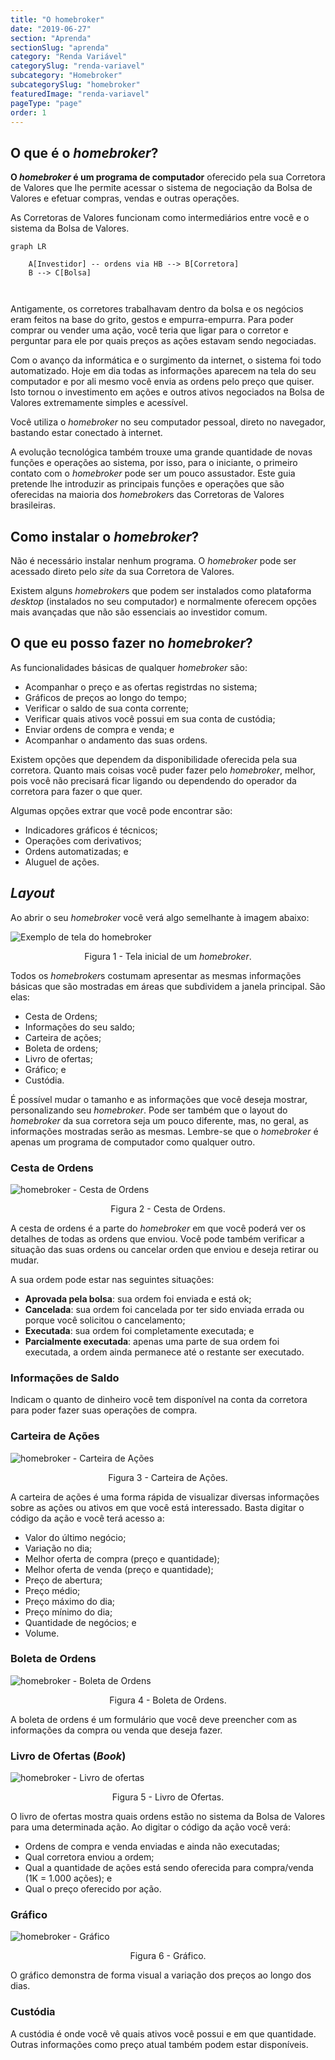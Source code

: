 ```yaml
---
title: "O homebroker"
date: "2019-06-27"
section: "Aprenda"
sectionSlug: "aprenda"
category: "Renda Variável"
categorySlug: "renda-variavel"
subcategory: "Homebroker"
subcategorySlug: "homebroker"
featuredImage: "renda-variavel"
pageType: "page"
order: 1
---
```


## O que é o *homebroker*?

**O *homebroker* é um programa de computador** oferecido pela sua Corretora de Valores que lhe permite acessar o sistema de negociação da Bolsa de Valores e efetuar compras, vendas e outras operações.

As Corretoras de Valores funcionam como intermediários entre você e o sistema da Bolsa de Valores.

```mermaid
graph LR

    A[Investidor] -- ordens via HB --> B[Corretora]
    B --> C[Bolsa]
 
    
```


Antigamente, os corretores trabalhavam dentro da bolsa e os negócios eram feitos na base do grito, gestos e empurra-empurra. Para poder comprar ou vender uma ação, você teria que ligar para o corretor e perguntar para ele por quais preços as ações estavam sendo negociadas.

Com o avanço da informática e o surgimento da internet, o sistema foi todo automatizado. Hoje em dia todas as informações aparecem na tela do seu computador e por ali mesmo você envia as ordens pelo preço que quiser. Isto tornou o investimento em ações e outros ativos negociados na Bolsa de Valores extremamente simples e acessível.

Você utiliza o *homebroker* no seu computador pessoal, direto no navegador, bastando estar conectado à internet.

A evolução tecnológica também trouxe uma grande quantidade de novas funções e operações ao sistema, por isso, para o iniciante, o primeiro contato com o *homebroker* pode ser um pouco assustador. Este guia pretende lhe introduzir as principais funções e operações que são oferecidas na maioria dos *homebroker*s das Corretoras de Valores brasileiras.

## Como instalar o *homebroker*?

Não é necessário instalar nenhum programa. O *homebroker* pode ser acessado direto pelo *site* da sua Corretora de Valores.

Existem alguns *homebroker*s que podem ser instalados como plataforma *desktop* (instalados no seu computador) e normalmente oferecem opções mais avançadas que não são essenciais ao investidor comum.

## O que eu posso fazer no *homebroker*?

As funcionalidades básicas de qualquer *homebroker* são:

- Acompanhar o preço e as ofertas registrdas no sistema;
- Gráficos de preços ao longo do tempo;
- Verificar o saldo de sua conta corrente;
- Verificar quais ativos você possui em sua conta de custódia;
- Enviar ordens de compra e venda; e
- Acompanhar o andamento das suas ordens.


Existem opções que dependem da disponibilidade oferecida pela sua corretora. Quanto mais coisas você puder fazer pelo *homebroker*, melhor, pois você não precisará ficar ligando ou dependendo do operador da corretora para fazer o que quer.

 Algumas opções extrar que você pode encontrar são:

- Indicadores gráficos é técnicos;
- Operações com derivativos;
- Ordens automatizadas; e
- Aluguel de ações.

## *Layout*

Ao abrir o seu *homebroker* você verá algo semelhante à imagem abaixo:

![Exemplo de tela do homebroker](./img/homebroker.jpg)

<p class="legenda" style="text-align:center">Figura 1 - Tela inicial de um <em>homebroker</em>.</p>

Todos os *homebroker*s costumam apresentar as mesmas informações básicas que são mostradas em áreas que subdividem a janela principal. São elas:

- Cesta de Ordens;
- Informações do seu saldo;
- Carteira de ações;
- Boleta de ordens;
- Livro de ofertas;
- Gráfico; e
- Custódia.

É possível mudar o tamanho e as informações que você deseja mostrar, personalizando seu *homebroker*. Pode ser também que o layout do *homebroker* da sua corretora seja um pouco diferente, mas, no geral, as informações mostradas serão as mesmas. Lembre-se que o *homebroker* é apenas um programa de computador como qualquer outro.

### Cesta de Ordens

![homebroker - Cesta de Ordens](./img/homebroker-ordens.jpg)

<p class="legenda" style="text-align:center">Figura 2 - Cesta de Ordens.</p>

A cesta de ordens é a parte do *homebroker* em que você poderá ver os detalhes de todas as ordens que enviou. Você pode também verificar a situação das suas ordens ou cancelar orden que enviou e deseja retirar ou mudar.

A sua ordem pode estar nas seguintes situações:

- **Aprovada pela bolsa**: sua ordem foi enviada e está ok;
- **Cancelada**: sua ordem foi cancelada por ter sido enviada errada ou porque você solicitou o cancelamento;
- **Executada**: sua ordem foi completamente executada; e
- **Parcialmente executada**: apenas uma parte de sua ordem foi executada, a ordem ainda permanece até o restante ser executado.

### Informações de Saldo

Indicam o quanto de dinheiro você tem disponível na conta da corretora para poder fazer suas operações de compra.

### Carteira de Ações

![homebroker - Carteira de Ações](./img/homebroker-carteira.jpg)

<p class="legenda" style="text-align:center">Figura 3 - Carteira de Ações.</p>

A carteira de ações é uma forma rápida de visualizar diversas informações sobre as ações ou ativos em que você está interessado. Basta digitar o código da ação e você terá acesso a:

- Valor do último negócio;
- Variação no dia;
- Melhor oferta de compra (preço e quantidade);
- Melhor oferta de venda (preço e quantidade);
- Preço de abertura;
- Preço médio;
- Preço máximo do dia;
- Preço mínimo do dia;
- Quantidade de negócios; e
- Volume.

### Boleta de Ordens

![homebroker - Boleta de Ordens](./img/homebroker-boleta.jpg)

<p class="legenda" style="text-align:center">Figura 4 - Boleta de Ordens.</p>

A boleta de ordens é um formulário que você deve preencher com as informações da compra ou venda que deseja fazer.

### Livro de Ofertas (*Book*)

![homebroker - Livro de ofertas](./img/homebroker-book.jpg)

<p class="legenda" style="text-align:center">Figura 5 - Livro de Ofertas.</p>

O livro de ofertas mostra quais ordens estão no sistema da Bolsa de Valores para uma determinada ação. Ao digitar o código da ação você verá:

- Ordens de compra e venda enviadas e ainda não executadas;
- Qual corretora enviou a ordem;
- Qual a quantidade de ações está sendo oferecida para compra/venda (1K = 1.000 ações); e
- Qual o preço oferecido por ação.

### Gráfico

![homebroker - Gráfico](./img/homebroker-grafico.jpg)

<p class="legenda" style="text-align:center">Figura 6 - Gráfico.</p>

O gráfico demonstra de forma visual a variação dos preços ao longo dos dias.

### Custódia

A custódia é onde você vê quais ativos você possui e em que quantidade. Outras informações como preço atual também podem estar disponíveis.